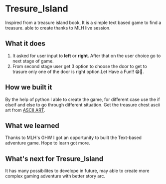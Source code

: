 # Tresure_Island
Inspired from a treasure island book, It is a simple text based game to find a treasure. able to create thanks to MLH live session.

## What it does
1. It asked for user input to **left** or **right**. After that on the user choice go to next stage of game.
2. From second stage user get 3 option to choose the door to get to trasure only one of the door is right option.Let Have a Fun!! 😁🎯.

## How we built it
By the help of python I able to create the game, for  different case use the if elseif and else to go through different situation.
Get the treasure chest ascii art from [ASCII ART](https://ascii.co.uk/art/treasure).

## What we learned
Thanks to MLH's GHW I got an opportunity to built the Text-based adventure game. Hope to learn  got more.

## What's next for Tresure_Island
It has many possibilites to develope in future, may able to create more complex gaming adventure with better story arc.
